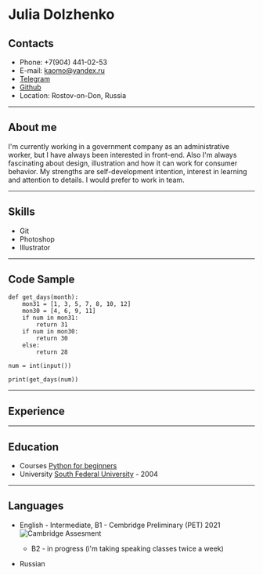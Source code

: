 # Julia Dolzhenko

## Contacts

* Phone: +7(904) 441-02-53
* E-mail: kaomo@yandex.ru
* [Telegram](https://t.me/Julidol82)
* [Github](https://github.com/Julidol)
* Location: Rostov-on-Don, Russia

---
## About me
I'm currently working in a government company as an administrative worker, but I have always been interested in front-end. Also I'm always fascinating about design, illustration and how it can work for consumer behavior.
My strengths are self-development intention, interest in learning and attention to details. I would prefer to work in team.

---

## Skills
* Git
* Photoshop
* Illustrator

---

## Code Sample
```
def get_days(month):
    mon31 = [1, 3, 5, 7, 8, 10, 12]
    mon30 = [4, 6, 9, 11]
    if num in mon31:
        return 31
    if num in mon30:
        return 30
    else:
        return 28

num = int(input())

print(get_days(num))
```
---
## Experience

---
## Education

* Courses
    [Python for beginners](https://stepik.org/course/58852/syllabus)
* University
	[South Federal University](https://sfedu.ru/www/stat_pages22.show?p=ELS/inf/D&x=ELS/9500000000000) - 2004	

---
## Languages

- English - Intermediate, B1 - Cembridge Preliminary (PET) 2021 ![Cambridge Assesment](/rsschool-cv/ca_logo.png)

    - B2 - in progress (i'm taking speaking classes twice a week)
- Russian 









